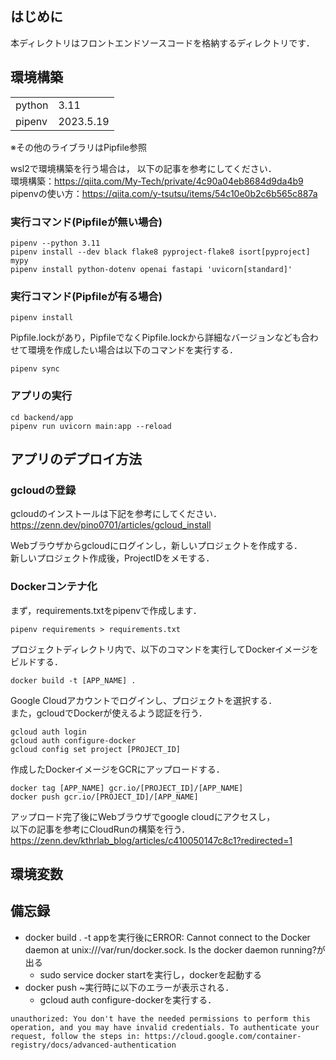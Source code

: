 ## はじめに
本ディレクトリはフロントエンドソースコードを格納するディレクトリです．

## 環境構築
|        |           |
| ------ | --------- |
| python | 3.11      |
| pipenv | 2023.5.19 |

※その他のライブラリはPipfile参照

wsl2で環境構築を行う場合は，
以下の記事を参考にしてください．\
環境構築：<https://qiita.com/My-Tech/private/4c90a04eb8684d9da4b9>\
pipenvの使い方：<https://qiita.com/y-tsutsu/items/54c10e0b2c6b565c887a>

### 実行コマンド(Pipfileが無い場合)
```
pipenv --python 3.11
pipenv install --dev black flake8 pyproject-flake8 isort[pyproject] mypy
pipenv install python-dotenv openai fastapi 'uvicorn[standard]'
```

### 実行コマンド(Pipfileが有る場合)
```
pipenv install
```

Pipfile.lockがあり，PipfileでなくPipfile.lockから詳細なバージョンなども合わせて環境を作成したい場合は以下のコマンドを実行する．
```
pipenv sync
```

### アプリの実行

```
cd backend/app
pipenv run uvicorn main:app --reload
```

## アプリのデプロイ方法
### gcloudの登録
gcloudのインストールは下記を参考にしてください．\
<https://zenn.dev/pino0701/articles/gcloud_install>

Webブラウザからgcloudにログインし，新しいプロジェクトを作成する．\
新しいプロジェクト作成後，ProjectIDをメモする．

### Dockerコンテナ化
まず，requirements.txtをpipenvで作成します．
```
pipenv requirements > requirements.txt
```
プロジェクトディレクトリ内で、以下のコマンドを実行してDockerイメージをビルドする．
```
docker build -t [APP_NAME] .
```
Google Cloudアカウントでログインし、プロジェクトを選択する．\
また，gcloudでDockerが使えるよう認証を行う．
```
gcloud auth login
gcloud auth configure-docker
gcloud config set project [PROJECT_ID]
```
作成したDockerイメージをGCRにアップロードする．
```
docker tag [APP_NAME] gcr.io/[PROJECT_ID]/[APP_NAME]
docker push gcr.io/[PROJECT_ID]/[APP_NAME]
```
アップロード完了後にWebブラウザでgoogle cloudにアクセスし，\
以下の記事を参考にCloudRunの構築を行う．\
<https://zenn.dev/kthrlab_blog/articles/c410050147c8c1?redirected=1>

## 環境変数

## 備忘録
* docker build . -t appを実行後にERROR: Cannot connect to the Docker daemon at unix:///var/run/docker.sock. Is the docker daemon running?が出る
  * sudo service docker startを実行し，dockerを起動する
* docker push ~実行時に以下のエラーが表示される．
  * gcloud auth configure-dockerを実行する．
```
unauthorized: You don't have the needed permissions to perform this operation, and you may have invalid credentials. To authenticate your request, follow the steps in: https://cloud.google.com/container-registry/docs/advanced-authentication
```
